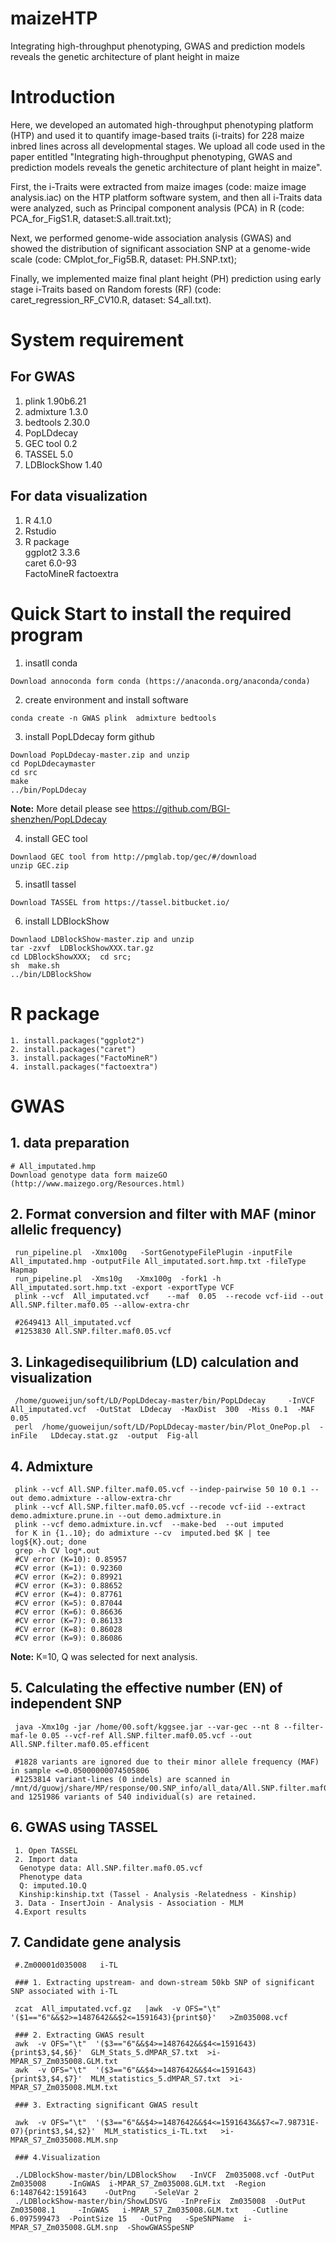 # maizeHTP
Integrating high-throughput phenotyping, GWAS and prediction models reveals the genetic architecture of plant height in maize

# Introduction
Here, we developed an automated high-throughput phenotyping platform (HTP) and used it to quantify image-based traits (i-traits) for 228 maize inbred lines across all developmental stages. We upload all code used in the paper entitled "Integrating high-throughput phenotyping, GWAS and prediction models reveals the genetic architecture of plant height in maize".

First, the i-Traits were extracted from maize images (code: maize image analysis.iac) on the HTP platform software system, and then all i-Traits data were analyzed, such as Principal component analysis (PCA) in R (code: PCA_for_FigS1.R, dataset:S.all.trait.txt);

Next, we performed genome-wide association analysis (GWAS) and showed the distribution of significant association SNP at a genome-wide scale (code: CMplot_for_Fig5B.R, dataset: PH.SNP.txt);

Finally, we implemented maize final plant height (PH) prediction using early stage i-Traits based on Random forests (RF) (code: caret_regression_RF_CV10.R, dataset: S4_all.txt).

# System requirement
## For GWAS

  1. plink 1.90b6.21   
  2. admixture 1.3.0   
  3. bedtools 2.30.0  
  4. PopLDdecay
  5. GEC tool 0.2  
  6. TASSEL 5.0
  7. LDBlockShow 1.40

## For data visualization

  1. R 4.1.0  
  2. Rstudio   
  3. R package  
     ggplot2  3.3.6  
     caret 6.0-93  
     FactoMineR
     factoextra


# Quick Start to install the required program
  1. insatll conda  
  
    Download annoconda form conda (https://anaconda.org/anaconda/conda)  
      
  2. create environment and install software  
     
    conda create -n GWAS plink  admixture bedtools   
     
  3. install PopLDdecay form github  
    
    Download PopLDdecay-master.zip and unzip 
    cd PopLDdecaymaster 
    cd src  
    make  
    ../bin/PopLDdecay
    
   **Note:** More detail please see https://github.com/BGI-shenzhen/PopLDdecay
   
  4. install GEC tool 
     
    Downlaod GEC tool from http://pmglab.top/gec/#/download  
    unzip GEC.zip  
  
  5. insatll tassel  
     
    Download TASSEL from https://tassel.bitbucket.io/  
  
  6. install LDBlockShow
  
    Downlaod LDBlockShow-master.zip and unzip  
    tar -zxvf  LDBlockShowXXX.tar.gz  
    cd LDBlockShowXXX;  cd src;  
    sh  make.sh                         
    ../bin/LDBlockShow  
 
  # R package
    1. install.packages("ggplot2")
    2. install.packages("caret") 
    3. install.packages("FactoMineR")
    4. install.packages("factoextra")
# GWAS
## 1. data preparation  
    # All_imputated.hmp
    Download genotype data form maizeGO (http://www.maizego.org/Resources.html)  
    
## 2. Format conversion and filter with MAF (minor allelic frequency)
     
     run_pipeline.pl  -Xmx100g   -SortGenotypeFilePlugin -inputFile All_imputated.hmp -outputFile All_imputated.sort.hmp.txt -fileType Hapmap  
     run_pipeline.pl  -Xms10g   -Xmx100g  -fork1 -h   All_imputated.sort.hmp.txt -export -exportType VCF  
     plink --vcf  All_imputated.vcf    --maf  0.05  --recode vcf-iid --out  All.SNP.filter.maf0.05 --allow-extra-chr  
     
     #2649413 All_imputated.vcf
     #1253830 All.SNP.filter.maf0.05.vcf

          
## 3. Linkagedisequilibrium (LD) calculation and visualization
     
     /home/guoweijun/soft/LD/PopLDdecay-master/bin/PopLDdecay     -InVCF   All_imputated.vcf  -OutStat  LDdecay  -MaxDist  300  -Miss 0.1  -MAF 0.05  
     perl  /home/guoweijun/soft/LD/PopLDdecay-master/bin/Plot_OnePop.pl  -inFile   LDdecay.stat.gz  -output  Fig-all  

## 4. Admixture

     plink --vcf All.SNP.filter.maf0.05.vcf --indep-pairwise 50 10 0.1 --out demo.admixture --allow-extra-chr  
     plink --vcf All.SNP.filter.maf0.05.vcf --recode vcf-iid --extract demo.admixture.prune.in --out demo.admixture.in  
     plink --vcf demo.admixture.in.vcf  --make-bed  --out imputed  
     for K in {1..10}; do admixture --cv  imputed.bed $K | tee log${K}.out; done  
     grep -h CV log*.out  
     #CV error (K=10): 0.85957  
     #CV error (K=1): 0.92360  
     #CV error (K=2): 0.89921  
     #CV error (K=3): 0.88652  
     #CV error (K=4): 0.87761  
     #CV error (K=5): 0.87044  
     #CV error (K=6): 0.86636  
     #CV error (K=7): 0.86133  
     #CV error (K=8): 0.86028  
     #CV error (K=9): 0.86086  

   **Note:** K=10, Q was selected for next analysis.


## 5. Calculating the effective number (EN) of independent SNP

     java -Xmx10g -jar /home/00.soft/kggsee.jar --var-gec --nt 8 --filter-maf-le 0.05 --vcf-ref All.SNP.filter.maf0.05.vcf --out All.SNP.filter.maf0.05.efficent    

     #1828 variants are ignored due to their minor allele frequency (MAF) in sample <=0.05000000074505806
     #1253814 variant-lines (0 indels) are scanned in /mnt/d/guowj/share/MP/response/00.SNP_info/all_data/All.SNP.filter.maf0.05.vcf; and 1251986 variants of 540 individual(s) are retained.

## 6. GWAS using TASSEL
   
     1. Open TASSEL  
     2. Import data  
      Genotype data: All.SNP.filter.maf0.05.vcf  
      Phenotype data  
      Q: imputed.10.Q 
      Kinship:kinship.txt (Tassel - Analysis -Relatedness - Kinship)  
     3. Data - InsertJoin - Analysis - Association - MLM  
     4.Export results  

## 7. Candidate gene analysis

     #.Zm00001d035008	i-TL

     ### 1. Extracting upstream- and down-stream 50kb SNP of significant SNP associated with i-TL  

     zcat  All_imputated.vcf.gz   |awk  -v OFS="\t"  '($1=="6"&&$2>=1487642&&$2<=1591643){print$0}'   >Zm035008.vcf  

     ### 2. Extracting GWAS result  
     awk  -v OFS="\t"  '($3=="6"&&$4>=1487642&&$4<=1591643){print$3,$4,$6}'  GLM_Stats_5.dMPAR_S7.txt  >i-MPAR_S7_Zm035008.GLM.txt  
     awk  -v OFS="\t"  '($3=="6"&&$4>=1487642&&$4<=1591643){print$3,$4,$7}'  MLM_statistics_5.dMPAR_S7.txt  >i-MPAR_S7_Zm035008.MLM.txt  

     ### 3. Extracting significant GWAS result
     
     awk  -v OFS="\t"  '($3=="6"&&$4>=1487642&&$4<=1591643&&$7<=7.98731E-07){print$3,$4,$2}'  MLM_statistics_i-TL.txt   >i-MPAR_S7_Zm035008.MLM.snp  
     
     ### 4.Visualization
     
     ./LDBlockShow-master/bin/LDBlockShow   -InVCF  Zm035008.vcf -OutPut  Zm035008     -InGWAS  i-MPAR_S7_Zm035008.GLM.txt  -Region   6:1487642:1591643    -OutPng    -SeleVar 2  
     ./LDBlockShow-master/bin/ShowLDSVG   -InPreFix  Zm035008  -OutPut   Zm035008.1     -InGWAS   i-MPAR_S7_Zm035008.GLM.txt   -Cutline  6.097599473  -PointSize 15   -OutPng   -SpeSNPName  i-MPAR_S7_Zm035008.GLM.snp  -ShowGWASSpeSNP  

     
    
